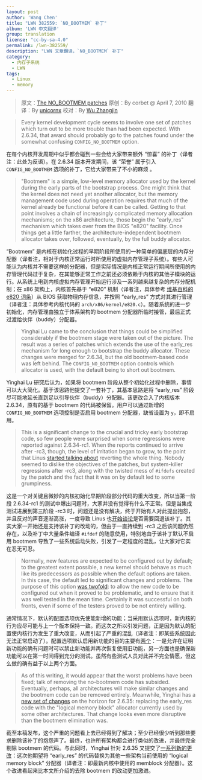 ```yaml
---
layout: post
author: 'Wang Chen'
title: "LWN 382559: `NO_BOOTMEM` 补丁"
album: 'LWN 中文翻译'
group: translation
license: "cc-by-sa-4.0"
permalink: /lwn-382559/
description: "LWN 文章翻译，`NO_BOOTMEM` 补丁"
category:
  - 内存子系统
  - LWN
tags:
  - Linux
  - memory
---
```


> 原文：[The NO_BOOTMEM patches](https://lwn.net/Articles/382559/)
> 原创：By corbet @ April 7, 2010
> 翻译：By [unicornx](https://github.com/unicornx)
> 校对：By [Wu Zhangjin](https://github.com/lzufalcon)

> Every kernel development cycle seems to involve one set of patches which turn out to be more trouble than had been expected. With 2.6.34, that award should probably go to the patches found under the somewhat confusing `CONFIG_NO_BOOTMEM` option.

在每个内核开发周期中似乎都会碰到一些会给大家带来额外 “惊喜” 的补丁（译者注：此处为反语）。在 2.6.34 版本开发期间，该 “荣誉” 属于引入 `CONFIG_NO_BOOTMEM` 选项的补丁，它给大家带来了不小的麻烦 。

> "Bootmem" is a simple, low-level memory allocator used by the kernel during the early parts of the bootstrap process. One might think that the kernel does not need yet another allocator, but the memory management code used during operation requires that much of the kernel already be functional before it can be called. Getting to that point involves a chain of increasingly complicated memory allocation mechanisms; on the x86 architecture, those begin the "early_res" mechanism which takes over from the BIOS "e820" facility. Once things get a little farther, the architecture-independent bootmem allocator takes over, followed, eventually, by the full buddy allocator.

“Bootmem” 是内核在初始化过程的早期阶段所使用的一种简单的偏底层的内存分配器（译者注，相对于内核正常运行时所使用的虚拟内存管理子系统）。有些人可能认为内核并不需要这样的分配器，但是实际情况是内核正常运行期间所使用的内存管理代码过于复杂，在其能够正常工作之前还必须依赖于内核的其他子模块的运行。从系统上电到内核虚拟内存管理开始运行涉及一系列越来越复杂的内存分配机制；在 x86 架构上，内核首先基于 “e820” 机制（译者注，具体参考 [维基百科的 e820 词条][1]）从 BIOS 获取物理内存信息，并按照 “early_res” 方式对其进行管理（译者注：具体参考内核代码的 `arch/x86/kernel/e820.c`）。随着系统的进一步初始化，内存管理由独立于体系架构的 bootmem 分配器所临时接管，最后正式过渡给伙伴（buddy）分配器。

> Yinghai Lu came to the conclusion that things could be simplified considerably if the bootmem stage were taken out of the picture. The result was a series of patches which extends the use of the early_res mechanism for long enough to bootstrap the buddy allocator. These changes were merged for 2.6.34, but the old bootmem-based code was left behind. The `CONFIG_NO_BOOTMEM` option controls which allocator is used, with the default being to short out bootmem.

Yinghai Lu 研究后认为，如果将 bootmem 阶段从整个初始化过程中删除，事情可以大大简化。基于该思路他提交了一套补丁，其基本思路是将 “early_res” 阶段尽可能地延长直到足以引导伙伴（buddy）分配器。该更改合入了内核版本 2.6.34，原有的基于 bootmem 的代码被保留。用户可以通过新增的 `CONFIG_NO_BOOTMEM` 选项控制是否启用 bootmem 分配器，缺省设置为 `y`，即不启用。

> This is a significant change to the crucial and tricky early bootstrap code, so few people were surprised when some regressions were reported against 2.6.34-rc1. When the reports continued to arrive after -rc3, though, the level of irritation began to grow, to the point that Linus [started talking about][2] reverting the whole thing. Nobody seemed to dislike the objectives of the patches, but system-killer regressions after -rc3, along with the twisted mess of `#ifdefs` created by the patch and the fact that it was on by default led to some grumpiness.

这是一个对关键且微妙的内核初始化早期阶段部分代码的重大改变，所以当第一阶段 2.6.34-rc1 的测试中爆出问题时，大家并没有觉得有什么不正常。但是当集成测试进展到第三阶段 -rc3 时，问题还是没有解决，终于开始有人对此提出抱怨，并且反对的声音逐渐高涨，一度导致 Linus 也[开始谈论][2]是否需要回退该补丁。其实大家一开始还是支持该补丁的改动的，但由于一直持续到 -rc3 之后该问题仍然存在，以及补丁中大量条件编译 `#ifdef` 的随意使用，特别地由于该补丁默认不启用 bootmem 导致了一些系统启动失败，引发了一定程度的混乱，让大家对它实在忍无可忍。

> Normally, new features are expected to be configured out by default; to the greatest extent possible, a new kernel should behave as much like its predecessors as possible when the default options are taken. In this case, the default led to significant changes and problems. The purpose of this option [was twofold][3]: to allow the new code to be configured out when it proved to be problematic, and to ensure that it was well tested in the mean time. Certainly it was successful on both fronts, even if some of the testers proved to be not entirely willing.

通常情况下，默认的配置选项优先使能新增的功能；当采用默认选项时，新内核的行为应尽可能与上一个版本保持一致。而这次之所以引发问题，正是因为默认的配置使内核行为发生了重大改变，从而引起了严重的混乱（译者注：即某些系统因此无法正常启动了）。配置选项默认启用新功能的目的主要有[两个][3]：一是允许在证明新功能的确有问题时可以禁止新功能并再次恢复使用旧功能，另一方面也是确保新功能可以在第一时间得到充分的测试。虽然有些测试人员对此并不完全情愿，但这么做的确有益于以上两个方面。

> As of this writing, it would appear that the worst problems have been fixed; talk of removing the no-bootmem code has subsided. Eventually, perhaps, all architectures will make similar changes and the bootmem code can be removed entirely. Meanwhile, Yinghai has a [new set of changes][4] on the horizon for 2.6.35: replacing the early_res code with the "logical memory block" allocator currently used by some other architectures. That change looks even more disruptive than the bootmem elimination was.

截至本稿发布，这个严重的问题看上去已经得到了解决；至少已经很少听到那些要求删除该补丁的抱怨声了。最终，也许所有架构都会进行类似的改进，并最终完全剔除 bootmem 的代码。与此同时，Yinghai 针对 2.6.35 又提交了[一系列新的更改][4]：这次他期望将 “early_res” 的代码替换为其他一些架构当前使用的 “logical memory block” 分配器（译者注：即最新内核中使用的 memblock 分配器）。这个改进看起来比本文所介绍的去除 bootmem 的改动更加激进。

[1]: https://en.wikipedia.org/wiki/E820
[2]: https://lwn.net/Articles/382564/
[3]: https://lwn.net/Articles/382566/
[4]: https://lwn.net/Articles/382571/
